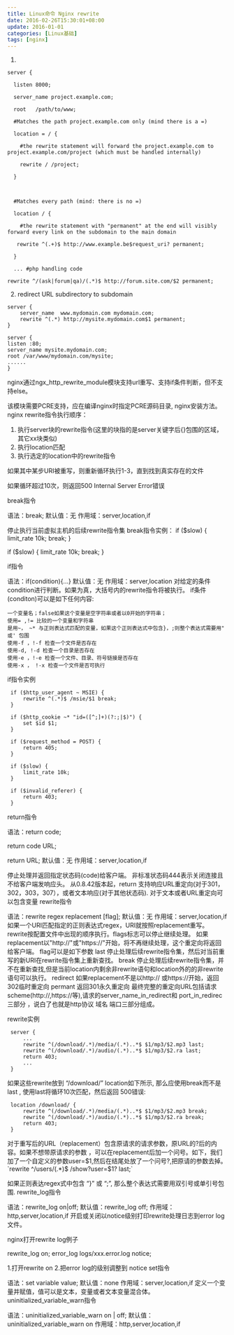 ```yaml
---
title: Linux命令 Nginx rewrite
date: 2016-02-26T15:30:01+08:00
update: 2016-01-01
categories: [Linux基础]
tags: [nginx]
---
```


1.
```
server {

  listen 8000;

  server_name project.example.com;

  root   /path/to/www;

  #Matches the path project.example.com only (mind there is a =)

  location = / {

    #the rewrite statement will forward the project.example.com to project.example.com/project (which must be handled internally)

    rewrite / /project;

  }



  #Matches every path (mind: there is no =)

  location / {

    #the rewrite statement with "permanent" at the end will visibly forward every link on the subdomain to the main domain

   rewrite ^(.+)$ http://www.example.be$request_uri? permanent;

  }

  ... #php handling code
```



`rewrite ^/(ask|forum|qa)/(.*)$ http://forum.site.com/$2 permanent;`

2. redirect URL subdirectory to subdomain
```
server {
    server_name  www.mydomain.com mydomain.com;
    rewrite ^(.*) http://mysite.mydomain.com$1 permanent;
}

server {
listen :80;
server_name mysite.mydomain.com;
root /var/www/mydomain.com/mysite;
......
}

```

nginx通过ngx_http_rewrite_module模块支持url重写、支持if条件判断，但不支持else。

该模块需要PCRE支持，应在编译nginx时指定PCRE源码目录, nginx安装方法。
nginx rewrite指令执行顺序：

1. 执行server块的rewrite指令(这里的块指的是server关键字后{}包围的区域，其它xx块类似)
2. 执行location匹配
3. 执行选定的location中的rewrite指令

如果其中某步URI被重写，则重新循环执行1-3，直到找到真实存在的文件

如果循环超过10次，则返回500 Internal Server Error错误

break指令

语法：break;
默认值：无
作用域：server,location,if

停止执行当前虚拟主机的后续rewrite指令集
break指令实例：
 if ($slow) {
     limit_rate 10k;
     break;
 }

 if ($slow) {
     limit_rate 10k;
     break;
 }

if指令

语法：if(condition){...}
默认值：无
作用域：server,location
对给定的条件condition进行判断。如果为真，大括号内的rewrite指令将被执行。
if条件(conditon)可以是如下任何内容:

    一个变量名；false如果这个变量是空字符串或者以0开始的字符串；
    使用= ,!= 比较的一个变量和字符串
    是用~， ~* 与正则表达式匹配的变量，如果这个正则表达式中包含}，;则整个表达式需要用" 或' 包围
    使用-f ，!-f 检查一个文件是否存在
    使用-d, !-d 检查一个目录是否存在
    使用-e ，!-e 检查一个文件、目录、符号链接是否存在
    使用-x ， !-x 检查一个文件是否可执行

if指令实例
```
 if ($http_user_agent ~ MSIE) {
     rewrite ^(.*)$ /msie/$1 break;
 }

 if ($http_cookie ~* "id=([^;]+)(?:;|$)") {
     set $id $1;
 }

 if ($request_method = POST) {
     return 405;
 }

 if ($slow) {
     limit_rate 10k;
 }

 if ($invalid_referer) {
     return 403;
 }
```

return指令

语法：return code;

return code URL;

return URL;
默认值：无
作用域：server,location,if

停止处理并返回指定状态码(code)给客户端。
非标准状态码444表示关闭连接且不给客户端发响应头。
从0.8.42版本起，return 支持响应URL重定向(对于301，302，303，307），或者文本响应(对于其他状态码).
对于文本或者URL重定向可以包含变量
rewrite指令

语法：rewrite regex replacement [flag];
默认值：无
作用域：server,location,if
如果一个URI匹配指定的正则表达式regex，URI就按照replacement重写。
rewrite按配置文件中出现的顺序执行。flags标志可以停止继续处理。
如果replacement以"http://"或"https://"开始，将不再继续处理，这个重定向将返回给客户端。
flag可以是如下参数
last 停止处理后续rewrite指令集，然后对当前重写的新URI在rewrite指令集上重新查找。
break 停止处理后续rewrite指令集，并不在重新查找,但是当前location内剩余非rewrite语句和location外的的非rewrite语句可以执行。
redirect 如果replacement不是以http:// 或https://开始，返回302临时重定向
permant 返回301永久重定向
最终完整的重定向URL包括请求scheme(http://,https://等),请求的server_name_in_redirect和 port_in_redirec三部分 ，说白了也就是http协议 域名 端口三部分组成。

rewrite实例
```
 server {
     ...
     rewrite ^(/download/.*)/media/(.*)..*$ $1/mp3/$2.mp3 last;
     rewrite ^(/download/.*)/audio/(.*)..*$ $1/mp3/$2.ra last;
     return 403;
     ...
 }
```
如果这些rewrite放到 “/download/” location如下所示, 那么应使用break而不是last , 使用last将循环10次匹配，然后返回 500错误:
```
 location /download/ {
     rewrite ^(/download/.*)/media/(.*)..*$ $1/mp3/$2.mp3 break;
     rewrite ^(/download/.*)/audio/(.*)..*$ $1/mp3/$2.ra break;
     return 403;
 }
```
对于重写后的URL（replacement）包含原请求的请求参数，原URL的?后的内容。如果不想带原请求的参数 ，可以在replacement后加一个问号。如下，我们加了一个自定义的参数user=$1,然后在结尾处放了一个问号?,把原请的参数去掉。
`rewrite ^/users/(.*)$ /show?user=$1? last;`

如果正则表达regex式中包含 “}” 或 “;”, 那么整个表达式需要用双引号或单引号包围.
rewrite_log指令


语法：rewrite_log on|off;
默认值：rewrite_log off;
作用域：http,server,location,if
开启或关闭以notice级别打印rewrite处理日志到error log文件。

nginx打开rewrite log例子

rewrite_log on;
error_log logs/xxx.error.log notice;

1.打开rewrite on
2.把error log的级别调整到 notice
set指令


语法：set variable value;
默认值：none
作用域：server,location,if
定义一个变量并赋值，值可以是文本，变量或者文本变量混合体。
uninitialized_variable_warn指令


语法：uninitialized_variable_warn on | off;
默认值：uninitialized_variable_warn on
作用域：http,server,location,if

